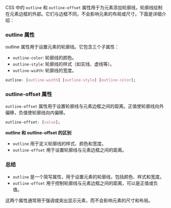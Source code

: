 
CSS 中的 `outline` 和 `outline-offset` 属性用于为元素添加轮廓线，轮廓线绘制在元素边框的外部。它们与边框不同，不会影响元素的布局或尺寸。下面是详细介绍：

### outline 属性

outline 属性用于设置元素的轮廓线。它包含三个子属性：

- `outline-color`: 轮廓线的颜色。
- `outline-style`: 轮廓线的样式（如实线、虚线等）。
- `outline-width`: 轮廓线的宽度。

```css
outline: [outline-width] [outline-style] [outline-color];
```

### outline-offset 属性

`outline-offset` 属性用于设置轮廓线与元素边框之间的距离。正值使轮廓线向外偏移，负值使轮廓线向内偏移。

```css
outline-offset: [value];
```

**outline 和 outline-offset 的区别**
- `outline` 用于定义轮廓线的样式、颜色和宽度。
- `outline-offset` 用于设置轮廓线与元素边框之间的距离。

### 总结
- `outline` 是一个简写属性，用于设置元素的轮廓线，包括颜色、样式和宽度。
- `outline-offset` 用于控制轮廓线与元素边框之间的距离，可以是正值或负值。

这两个属性通常用于强调或突出显示元素，而不会影响元素的尺寸和布局。
